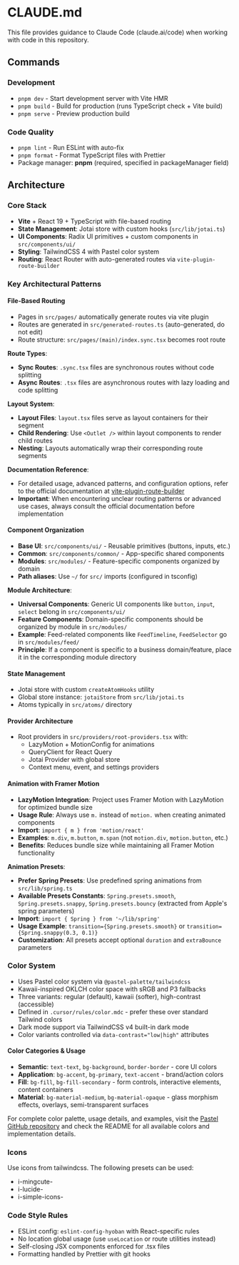 # CLAUDE.md

This file provides guidance to Claude Code (claude.ai/code) when working with code in this repository.

## Commands

### Development

- `pnpm dev` - Start development server with Vite HMR
- `pnpm build` - Build for production (runs TypeScript check + Vite build)
- `pnpm serve` - Preview production build

### Code Quality

- `pnpm lint` - Run ESLint with auto-fix
- `pnpm format` - Format TypeScript files with Prettier
- Package manager: **pnpm** (required, specified in packageManager field)

## Architecture

### Core Stack

- **Vite** + React 19 + TypeScript with file-based routing
- **State Management**: Jotai store with custom hooks (`src/lib/jotai.ts`)
- **UI Components**: Radix UI primitives + custom components in `src/components/ui/`
- **Styling**: TailwindCSS 4 with Pastel color system
- **Routing**: React Router with auto-generated routes via `vite-plugin-route-builder`

### Key Architectural Patterns

#### File-Based Routing

- Pages in `src/pages/` automatically generate routes via vite plugin
- Routes are generated in `src/generated-routes.ts` (auto-generated, do not edit)
- Route structure: `src/pages/(main)/index.sync.tsx` becomes root route

**Route Types**:
- **Sync Routes**: `.sync.tsx` files are synchronous routes without code splitting
- **Async Routes**: `.tsx` files are asynchronous routes with lazy loading and code splitting

**Layout System**:
- **Layout Files**: `layout.tsx` files serve as layout containers for their segment
- **Child Rendering**: Use `<Outlet />` within layout components to render child routes
- **Nesting**: Layouts automatically wrap their corresponding route segments

**Documentation Reference**:
- For detailed usage, advanced patterns, and configuration options, refer to the official documentation at [vite-plugin-route-builder](https://github.com/Innei/vite-plugin-route-builder)
- **Important**: When encountering unclear routing patterns or advanced use cases, always consult the official documentation before implementation

#### Component Organization

- **Base UI**: `src/components/ui/` - Reusable primitives (buttons, inputs, etc.)
- **Common**: `src/components/common/` - App-specific shared components
- **Modules**: `src/modules/` - Feature-specific components organized by domain
- **Path aliases**: Use `~/` for `src/` imports (configured in tsconfig)

**Module Architecture**:
- **Universal Components**: Generic UI components like `button`, `input`, `select` belong in `src/components/ui/`
- **Feature Components**: Domain-specific components should be organized by module in `src/modules/`
- **Example**: Feed-related components like `FeedTimeline`, `FeedSelector` go in `src/modules/feed/`
- **Principle**: If a component is specific to a business domain/feature, place it in the corresponding module directory

#### State Management

- Jotai store with custom `createAtomHooks` utility
- Global store instance: `jotaiStore` from `src/lib/jotai.ts`
- Atoms typically in `src/atoms/` directory

#### Provider Architecture

- Root providers in `src/providers/root-providers.tsx` with:
  - LazyMotion + MotionConfig for animations
  - QueryClient for React Query
  - Jotai Provider with global store
  - Context menu, event, and settings providers

#### Animation with Framer Motion

- **LazyMotion Integration**: Project uses Framer Motion with LazyMotion for optimized bundle size
- **Usage Rule**: Always use `m.` instead of `motion.` when creating animated components
- **Import**: `import { m } from 'motion/react'`
- **Examples**: `m.div`, `m.button`, `m.span` (not `motion.div`, `motion.button`, etc.)
- **Benefits**: Reduces bundle size while maintaining all Framer Motion functionality

**Animation Presets**:
- **Prefer Spring Presets**: Use predefined spring animations from `src/lib/spring.ts`
- **Available Presets Constants**: `Spring.presets.smooth`, `Spring.presets.snappy`, `Spring.presets.bouncy` (extracted from Apple's spring parameters)
- **Import**: `import { Spring } from '~/lib/spring'`
- **Usage Example**: `transition={Spring.presets.smooth}` or `transition={Spring.snappy(0.3, 0.1)}`
- **Customization**: All presets accept optional `duration` and `extraBounce` parameters

### Color System

- Uses Pastel color system via `@pastel-palette/tailwindcss`
- Kawaii-inspired OKLCH color space with sRGB and P3 fallbacks
- Three variants: regular (default), kawaii (softer), high-contrast (accessible)
- Defined in `.cursor/rules/color.mdc` - prefer these over standard Tailwind colors
- Dark mode support via TailwindCSS v4 built-in dark mode
- Color variants controlled via `data-contrast="low|high"` attributes

#### Color Categories & Usage

- **Semantic**: `text-text`, `bg-background`, `border-border` - core UI colors
- **Application**: `bg-accent`, `bg-primary`, `text-accent` - brand/action colors
- **Fill**: `bg-fill`, `bg-fill-secondary` - form controls, interactive elements, content containers
- **Material**: `bg-material-medium`, `bg-material-opaque` - glass morphism effects, overlays, semi-transparent surfaces

For complete color palette, usage details, and examples, visit the [Pastel GitHub repository](https://github.com/Innei/Pastel) and check the README for all available colors and implementation details.


### Icons

Use icons from tailwindcss. The following presets can be used:

- i-mingcute-
- i-lucide-
- i-simple-icons-

### Code Style Rules

- ESLint config: `eslint-config-hyoban` with React-specific rules
- No location global usage (use `useLocation` or route utilities instead)
- Self-closing JSX components enforced for .tsx files
- Formatting handled by Prettier with git hooks
